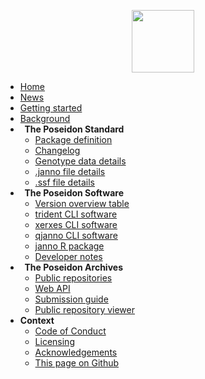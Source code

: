 <!-- docs/_sidebar.md -->

<p align="center">
  <img src="_media/Poseidon-App-Icon-White-BgSml.png" width = 100>
</p>

* [Home](home.md)
* [News](news.md)
* [Getting started](getting_started.md)
* [Background](background.md)
* **<i class="fas fa-clipboard-list" aria-hidden="true"></i>&nbsp; The Poseidon Standard**
	* [Package definition](standard.md)
	* [Changelog](changelog.md)
	* [Genotype data details](genotype_data.md)
	* [.janno file details](janno_details.md)
	* [.ssf file details](ssf_details.md)
* **<i class="fas fa-tools" aria-hidden="true"></i>&nbsp; The Poseidon Software**
	* [Version overview table](version_table.md)
	* [trident CLI software](trident.md)
	* [xerxes CLI software](xerxes.md)
	* [qjanno CLI software](qjanno.md)
	* [janno R package](janno_r_package.md)
	* [Developer notes](dev_notes.md)
* **<i class="fas fa-download" aria-hidden="true"></i>&nbsp; The Poseidon Archives**
	* [Public repositories](repo_overview.md)
	* [Web API](web_api.md)
	* [Submission guide](repo_submission_guide.md)
	* [<i class="fas fa-globe-europe" aria-hidden="true"></i> Public repository viewer](https://poseidon-framework.github.io/published_data)
	<!-- * [Experimental Repository Explorer](repo_explorer.md) -->
* **Context**
	* [Code of Conduct](conduct.md)
	* [Licensing](licenses.md)
	* [Acknowledgements](acknowledgements.md)
	* [<i class="fab fa-github" aria-hidden="true"></i> This page on Github](https://github.com/poseidon-framework/poseidon-framework.github.io)
